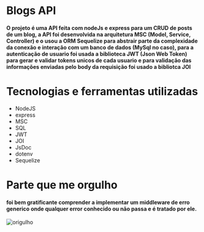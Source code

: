 # Blogs API
#### O projeto é uma API feita com nodeJs e express para um CRUD de posts de um blog, a API foi desenvolvida na arquitetura MSC (Model, Service, Controller) e o usou a ORM Sequelize para abstrair parte da complexidade da conexão e interação com um banco de dados (MySql no caso), para a autenticação de usuario foi usada a biblioteca JWT (Json Web Token) para gerar e validar tokens unicos de cada usuario e para validação das informações enviadas pelo body da requisição foi usado a bibliotca JOI

# Tecnologias e ferramentas utilizadas
* NodeJS
* express
* MSC
* SQL
* JWT
* JOI
* JsDoc
* dotenv
* Sequelize

# Parte que me orgulho
#### foi bem gratificante comprender a implementar um middleware de erro generico onde qualquer error conhecido ou não passa e é tratado por ele.
![origulho](https://user-images.githubusercontent.com/82068742/186541630-417a341a-b89f-417a-9b14-56436f55c280.png)
